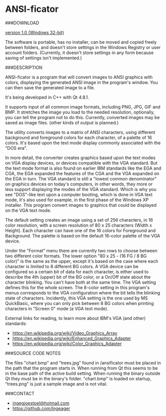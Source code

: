 ANSI-ficator
============

###DOWNLOAD

[version 1.0 (Windows 32-bit)](http://dl.bintray.com/ingeager/generic/ANSI-ficator-1.0-win32.zip)

The software is portable, has no installer, can be moved and copied freely between folders, and doesn't store settings in the Windows Registry or user account folders. (Currently, it doesn't store settings in any form because  saving of settings isn't implemented.)

###DESCRIPTION

ANSI-ficator is a program that will convert images to ANSI graphics with colors,
displaying the generated ANSI image in the program's window.
You can then save the generated image to a file.
	
It's being developed in C++ with Qt 4.8.1.
	
It supports input of all common image formats, including PNG, JPG, GIF and BMP.
It stretches the image you load to the needed resolution, optionally, you can
tell the program not to do this.
Currently, converted images may be saved as image files. (other kinds of output is planned.)

The utility converts images to a matrix of ANSI characters, using different background
and foreground colors for each character, of a palette of 16 colors. It's based upon the text
mode display commonly associated with the "DOS era".
	
In more detail, the converter creates graphics based upon the text modes on
VGA display devices, or devices compatible with the VGA standard. But the text mode format is also found
on earlier IBM standards like the EGA and CGA, the EGA expanded the features of the CGA and the VGA
expanded on the EGA in turn.
The VGA standard is still a "lowest common denominator" on graphics devices on today's computers,
in other words, they more or less support displaying the modes of the VGA standard. Which is why you see
"DOS"-like text upon a computer booting, which is done in VGA text mode, it's also used for example, in the
first phase of the Windows XP installer. This program convert images to graphics that could be displayed
on the VGA text mode.

The default setting creates an image using a set of 256 characters, in 16 color resolution,
with a screen resolution of 80 x 25 characters (Width x Height).
Each character can have one of the 16 colors for Foreground and Background.
The palette is based on the default 16-color palette of the VGA device.

Under the "Format" menu there are currently two rows to choose between two different
color formats. The lower option  "80 x 25 - (16 FG / 8 BG color)" is the same as the upper,
except it's based on the case where each character is limited to 8 different BG colors.
A VGA device can be configured so a certain bit of data for each character,
is either used to describe the 4th (upper) bit of the BG color, or a On/Off state about
the character blinking. You can't have both at the same time. The VGA setting defines
this for the whole screen. The 8-color setting in this program's menus corresponds to
the VGA configuration where the bit tells the blinking state of characters. Incidently,
this VGA setting is the one used by MS QuickBasic, where you can only pick between 8 BG
colors when printing characters in "Screen 0" mode (a VGA text mode).

External links for reading, to learn more about IBM's VGA (and other) standards:

- https://en.wikipedia.org/wiki/Video_Graphics_Array 
- https://en.wikipedia.org/wiki/Enhanced_Graphics_Adapter 
- https://en.wikipedia.org/wiki/Color_Graphics_Adapter

###SOURCE CODE NOTES

The files "chart.bmp" and "trees.jpg" found in /ansificator must
be placed in the path that the program starts in. When running from Qt this seems to be in
the base path of the active build setting. When running the binary outside Qt they must
be in the binary's folder. "chart.bmp" is loaded on startup, "trees.png" is just a sample
image and is not vital.

###CONTACT

- ingegjoestoel@hotmail.com 
- https://github.com/Ingeager
